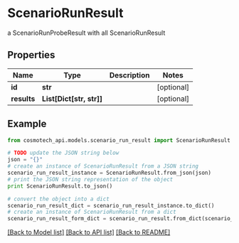# ScenarioRunResult

a ScenarioRunProbeResult with all ScenarioRunResult

## Properties

Name | Type | Description | Notes
------------ | ------------- | ------------- | -------------
**id** | **str** |  | [optional] 
**results** | **List[Dict[str, str]]** |  | [optional] 

## Example

```python
from cosmotech_api.models.scenario_run_result import ScenarioRunResult

# TODO update the JSON string below
json = "{}"
# create an instance of ScenarioRunResult from a JSON string
scenario_run_result_instance = ScenarioRunResult.from_json(json)
# print the JSON string representation of the object
print ScenarioRunResult.to_json()

# convert the object into a dict
scenario_run_result_dict = scenario_run_result_instance.to_dict()
# create an instance of ScenarioRunResult from a dict
scenario_run_result_form_dict = scenario_run_result.from_dict(scenario_run_result_dict)
```
[[Back to Model list]](../README.md#documentation-for-models) [[Back to API list]](../README.md#documentation-for-api-endpoints) [[Back to README]](../README.md)


